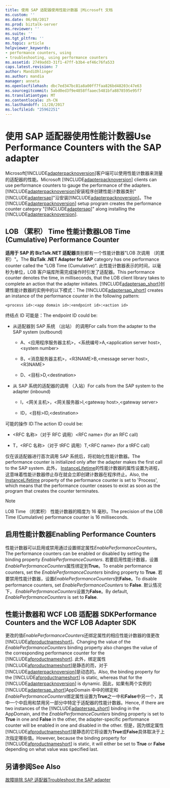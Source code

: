 ```yaml
---
title: 使用 SAP 适配器使用性能计数器 |Microsoft 文档
ms.custom: ''
ms.date: 06/08/2017
ms.prod: biztalk-server
ms.reviewer: ''
ms.suite: ''
ms.tgt_pltfrm: ''
ms.topic: article
helpviewer_keywords:
- performance counters, using
- troubleshooting, using performance counters
ms.assetid: 2749add3-31f1-47ff-b3b4-ef46c76fa533
caps.latest.revision: 7
author: MandiOhlinger
ms.author: mandia
manager: anneta
ms.openlocfilehash: dbc7ed347bc81a8a00ff7faa826bd48203c47e63
ms.sourcegitcommit: 5abd0ed3f9e4858ffaaec5481bfa8878595e95f7
ms.translationtype: MT
ms.contentlocale: zh-CN
ms.lasthandoff: 11/28/2017
ms.locfileid: "25962251"
---
```

# <a name="use-performance-counters-with-the-sap-adapter"></a><span data-ttu-id="cc6d9-102">使用 SAP 适配器使用性能计数器</span><span class="sxs-lookup"><span data-stu-id="cc6d9-102">Use Performance Counters with the SAP adapter</span></span>
<span data-ttu-id="cc6d9-103">Microsoft[!INCLUDE[adapterpacknoversion](../../includes/adapterpacknoversion-md.md)]客户端可以使用性能计数器来测量的适配器的性能。</span><span class="sxs-lookup"><span data-stu-id="cc6d9-103">Microsoft [!INCLUDE[adapterpacknoversion](../../includes/adapterpacknoversion-md.md)] clients can use performance counters to gauge the performance of the adapters.</span></span> <span data-ttu-id="cc6d9-104">[!INCLUDE[adapterpacknoversion](../../includes/adapterpacknoversion-md.md)]安装程序创建性能计数器类别"[!INCLUDE[adaptersap](../../includes/adaptersap-md.md)]"沿安装[!INCLUDE[adapterpacknoversion](../../includes/adapterpacknoversion-md.md)]。</span><span class="sxs-lookup"><span data-stu-id="cc6d9-104">The [!INCLUDE[adapterpacknoversion](../../includes/adapterpacknoversion-md.md)] setup program creates the performance counter category "[!INCLUDE[adaptersap](../../includes/adaptersap-md.md)]" along installing the [!INCLUDE[adapterpacknoversion](../../includes/adapterpacknoversion-md.md)].</span></span>  
  
## <a name="lob-time-cumulative-performance-counter"></a><span data-ttu-id="cc6d9-105">LOB （累积） Time 性能计数器</span><span class="sxs-lookup"><span data-stu-id="cc6d9-105">LOB Time (Cumulative) Performance Counter</span></span>  
 <span data-ttu-id="cc6d9-106">**适用于 SAP 的 BizTalk.NET 适配器**类别都有一个性能计数器"LOB 次调用 （的累积）"。</span><span class="sxs-lookup"><span data-stu-id="cc6d9-106">The **BizTalk .NET Adapter for SAP** category has one performance counter called the "LOB Time (Cumulative)".</span></span> <span data-ttu-id="cc6d9-107">此性能计数器表示的时间，以毫秒为单位，LOB 客户端库所需完成操作时引发了适配器。</span><span class="sxs-lookup"><span data-stu-id="cc6d9-107">This performance counter denotes the time, in milliseconds, that the LOB client library takes to complete an action that the adapter initiates.</span></span> <span data-ttu-id="cc6d9-108">[!INCLUDE[adaptersap_short](../../includes/adaptersap-short-md.md)]创建性能计数器的实例中的以下模式：</span><span class="sxs-lookup"><span data-stu-id="cc6d9-108">The [!INCLUDE[adaptersap_short](../../includes/adaptersap-short-md.md)] creates an instance of the performance counter in the following pattern:</span></span>  
  
```  
<process id>:<app domain id>:<endpoint id>:<action id>  
```  
  
 <span data-ttu-id="cc6d9-109">终结点 ID 可能是：</span><span class="sxs-lookup"><span data-stu-id="cc6d9-109">The endpoint ID could be:</span></span>  
  
-   <span data-ttu-id="cc6d9-110">从适配器到 SAP 系统 （出站） 的调用</span><span class="sxs-lookup"><span data-stu-id="cc6d9-110">For calls from the adapter to the SAP system (outbound)</span></span>  
  
    -   <span data-ttu-id="cc6d9-111">A、\<应用程序服务器主机\>，\<系统编号\></span><span class="sxs-lookup"><span data-stu-id="cc6d9-111">A,\<application server host\>,\<system number\></span></span>  
  
    -   <span data-ttu-id="cc6d9-112">B，\<消息服务器主机\>，\<R3NAME\></span><span class="sxs-lookup"><span data-stu-id="cc6d9-112">B,\<message server host\>,\<R3NAME\></span></span>  
  
    -   <span data-ttu-id="cc6d9-113">D、\<目标\></span><span class="sxs-lookup"><span data-stu-id="cc6d9-113">D,\<destination\></span></span>  
  
-   <span data-ttu-id="cc6d9-114">从 SAP 系统的适配器的调用 （入站）</span><span class="sxs-lookup"><span data-stu-id="cc6d9-114">For calls from the SAP system to the adapter (inbound)</span></span>  
  
    -   <span data-ttu-id="cc6d9-115">I，\<网关主机\>，\<网关服务器\></span><span class="sxs-lookup"><span data-stu-id="cc6d9-115">I,\<gateway host\>,\<gateway server\></span></span>  
  
    -   <span data-ttu-id="cc6d9-116">ID，\<目标\></span><span class="sxs-lookup"><span data-stu-id="cc6d9-116">ID,\<destination\></span></span>  
  
 <span data-ttu-id="cc6d9-117">可能的操作 ID:</span><span class="sxs-lookup"><span data-stu-id="cc6d9-117">The action ID could be:</span></span>  
  
-   <span data-ttu-id="cc6d9-118">\<RFC 名称\>（对于 RFC 调用）</span><span class="sxs-lookup"><span data-stu-id="cc6d9-118">\<RFC name\> (for an RFC call)</span></span>  
  
-   <span data-ttu-id="cc6d9-119">T，\<RFC 名称\>（对于 tRFC 调用）</span><span class="sxs-lookup"><span data-stu-id="cc6d9-119">T,\<RFC name\> (for a tRFC call)</span></span>  
  
 <span data-ttu-id="cc6d9-120">仅在该适配器进行首次调用 SAP 系统后，将初始化性能计数器。</span><span class="sxs-lookup"><span data-stu-id="cc6d9-120">The performance counter is initialized only after the adapter makes the first call to the SAP system.</span></span> <span data-ttu-id="cc6d9-121">此外， [InstanceLifetime](https://msdn.microsoft.com/library/system.diagnostics.performancecounter.instancelifetime.aspx)的性能计数器的属性设置为进程，这意味着性能计数器停止存在就会立即创建计数器在程序终止。</span><span class="sxs-lookup"><span data-stu-id="cc6d9-121">Also, the [InstanceLifetime](https://msdn.microsoft.com/library/system.diagnostics.performancecounter.instancelifetime.aspx) property of the performance counter is set to 'Process', which means that the performance counter ceases to exist as soon as the program that creates the counter terminates.</span></span>
  
> [!NOTE]
>  <span data-ttu-id="cc6d9-122">LOB Time （的累积） 性能计数器的精度为 16 毫秒。</span><span class="sxs-lookup"><span data-stu-id="cc6d9-122">The precision of the LOB Time (Cumulative) performance counter is 16 milliseconds.</span></span>  
  
## <a name="enabling-performance-counters"></a><span data-ttu-id="cc6d9-123">启用性能计数器</span><span class="sxs-lookup"><span data-stu-id="cc6d9-123">Enabling Performance Counters</span></span>  
 <span data-ttu-id="cc6d9-124">性能计数器可以启用或禁用通过设置绑定属性*EnablePerformanceCounters*。</span><span class="sxs-lookup"><span data-stu-id="cc6d9-124">The performance counters can be enabled or disabled by setting the binding property *EnablePerformanceCounters*.</span></span> <span data-ttu-id="cc6d9-125">若要启用性能计数器，设置*EnablePerformanceCounters*属性绑定到**True**。</span><span class="sxs-lookup"><span data-stu-id="cc6d9-125">To enable performance counters, set the *EnablePerformanceCounters* binding property to **True**.</span></span> <span data-ttu-id="cc6d9-126">若要禁用性能计数器，设置*EnablePerformanceCounters*到**False**。</span><span class="sxs-lookup"><span data-stu-id="cc6d9-126">To disable performance counters, set *EnablePerformanceCounters* to **False**.</span></span> <span data-ttu-id="cc6d9-127">默认情况下， *EnablePerformanceCounters*设置为**False**。</span><span class="sxs-lookup"><span data-stu-id="cc6d9-127">By default, *EnablePerformanceCounters* is set to **False**.</span></span>  
  
## <a name="performance-counters-and-the-wcf-lob-adapter-sdk"></a><span data-ttu-id="cc6d9-128">性能计数器和 WCF LOB 适配器 SDK</span><span class="sxs-lookup"><span data-stu-id="cc6d9-128">Performance Counters and the WCF LOB Adapter SDK</span></span>  
 <span data-ttu-id="cc6d9-129">更改的值*EnablePerformanceCounters*还绑定属性的相应性能计数器的值更改[!INCLUDE[afproductnameshort](../../includes/afproductnameshort-md.md)]。</span><span class="sxs-lookup"><span data-stu-id="cc6d9-129">Changing the value of the *EnablePerformanceCounters* binding property also changes the value of the corresponding performance counter for the [!INCLUDE[afproductnameshort](../../includes/afproductnameshort-md.md)].</span></span> <span data-ttu-id="cc6d9-130">此外，绑定属性[!INCLUDE[afproductnameshort](../../includes/afproductnameshort-md.md)]是静态的而，对于[!INCLUDE[adapterpacknoversion](../../includes/adapterpacknoversion-md.md)]是动态的。</span><span class="sxs-lookup"><span data-stu-id="cc6d9-130">Also, the binding property for the [!INCLUDE[afproductnameshort](../../includes/afproductnameshort-md.md)] is static, whereas that for the [!INCLUDE[adapterpacknoversion](../../includes/adapterpacknoversion-md.md)] is dynamic.</span></span> <span data-ttu-id="cc6d9-131">因此，如果有两个实例的[!INCLUDE[adaptersap_short](../../includes/adaptersap-short-md.md)]AppDomain 中中的绑定和*EnablePerformanceCounters*绑定属性设置为**True**之一中和**False**中另一个，其中一个中启用和禁用另一部分中特定于适配器的性能计数器。</span><span class="sxs-lookup"><span data-stu-id="cc6d9-131">Hence, if there are two instances of the [!INCLUDE[adaptersap_short](../../includes/adaptersap-short-md.md)] binding in the AppDomain, and the *EnablePerformanceCounters* binding property is set to **True** in one and **False** in the other, the adapter-specific performance counter will be enabled in one and disabled in the other.</span></span> <span data-ttu-id="cc6d9-132">但是，因为绑定属性[!INCLUDE[afproductnameshort](../../includes/afproductnameshort-md.md)]是静态的它将设置为**True**或**False**具体取决于上次指定哪些值。</span><span class="sxs-lookup"><span data-stu-id="cc6d9-132">However, because the binding property for [!INCLUDE[afproductnameshort](../../includes/afproductnameshort-md.md)] is static, it will either be set to **True** or **False** depending on what value was specified last.</span></span>  
  
## <a name="see-also"></a><span data-ttu-id="cc6d9-133">另请参阅</span><span class="sxs-lookup"><span data-stu-id="cc6d9-133">See Also</span></span>  

[<span data-ttu-id="cc6d9-134">故障排除 SAP 适配器</span><span class="sxs-lookup"><span data-stu-id="cc6d9-134">Troubleshoot the SAP adapter</span></span>](../../adapters-and-accelerators/adapter-sap/troubleshoot-the-sap-adapter.md)